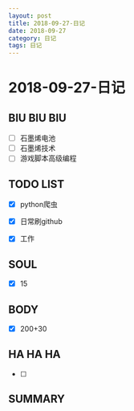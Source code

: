 ```yaml
---
layout: post
title: 2018-09-27-日记
date: 2018-09-27
category: 日记
tags: 日记
---
```

# 2018-09-27-日记
## BIU BIU BIU
- [ ] 石墨烯电池
- [ ] 石墨烯技术
- [ ] 游戏脚本高级编程
 
## TODO LIST
- [x] python爬虫
- [x] 日常刷github
- [x] 工作
 
 
## SOUL
- [x] 15
 
## BODY
- [x] 200+30
 
## HA HA HA
- [ ] 
 
## SUMMARY
 
 
